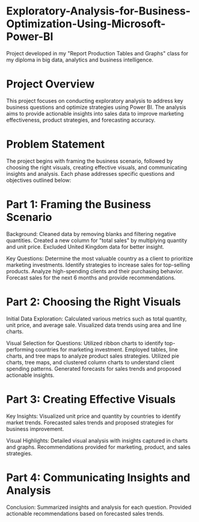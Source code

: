 # Exploratory-Analysis-for-Business-Optimization-Using-Microsoft-Power-BI
Project developed in my "Report Production Tables and Graphs" class for my diploma in big data, analytics and business intelligence. 

# Project Overview
This project focuses on conducting exploratory analysis to address key business questions and optimize strategies using Power BI. The analysis aims to provide actionable insights into sales data to improve marketing effectiveness, product strategies, and forecasting accuracy.

# Problem Statement
The project begins with framing the business scenario, followed by choosing the right visuals, creating effective visuals, and communicating insights and analysis. Each phase addresses specific questions and objectives outlined below:

# Part 1: Framing the Business Scenario

Background:
Cleaned data by removing blanks and filtering negative quantities.
Created a new column for "total sales" by multiplying quantity and unit price.
Excluded United Kingdom data for better insight.

Key Questions:
Determine the most valuable country as a client to prioritize marketing investments.
Identify strategies to increase sales for top-selling products.
Analyze high-spending clients and their purchasing behavior.
Forecast sales for the next 6 months and provide recommendations.

# Part 2: Choosing the Right Visuals
Initial Data Exploration:
Calculated various metrics such as total quantity, unit price, and average sale.
Visualized data trends using area and line charts.

Visual Selection for Questions:
Utilized ribbon charts to identify top-performing countries for marketing investment.
Employed tables, line charts, and tree maps to analyze product sales strategies.
Utilized pie charts, tree maps, and clustered column charts to understand client spending patterns.
Generated forecasts for sales trends and proposed actionable insights.

# Part 3: Creating Effective Visuals

Key Insights:
Visualized unit price and quantity by countries to identify market trends.
Forecasted sales trends and proposed strategies for business improvement.

Visual Highlights:
Detailed visual analysis with insights captured in charts and graphs.
Recommendations provided for marketing, product, and sales strategies.

# Part 4: Communicating Insights and Analysis

Conclusion:
Summarized insights and analysis for each question.
Provided actionable recommendations based on forecasted sales trends.
